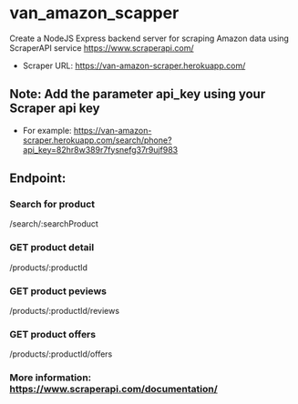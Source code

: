 # van_amazon_scapper

Create a NodeJS Express backend server for scraping Amazon data using ScraperAPI service https://www.scraperapi.com/

- Scraper URL: https://van-amazon-scraper.herokuapp.com/

## Note: Add the parameter api_key using your Scraper api key

- For example: https://van-amazon-scraper.herokuapp.com/search/phone?api_key=82hr8w389r7fysnefg37r9ujf983

## Endpoint:

### Search for product

/search/:searchProduct

### GET product detail

/products/:productId

### GET product peviews

/products/:productId/reviews

### GET product offers

/products/:productId/offers

### More information: https://www.scraperapi.com/documentation/
